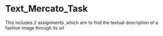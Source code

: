 # Text_Mercato_Task
This includes 2  assignments ,which aim to find the textual description of a fashion image through its url

